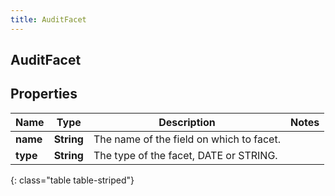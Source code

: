 ```yaml
---
title: AuditFacet
---
```

## AuditFacet


## Properties

| Name | Type | Description | Notes |
| ------------ | ------------- | ------------- | ------------- |
| **name** | <!----><!---->**String**<!----> | The name of the field on which to facet. |  |
| **type** | <!----><!---->**String**<!----> | The type of the facet, DATE or STRING. |  |
{: class="table table-striped"}



